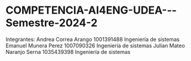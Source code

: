 # COMPETENCIA-AI4ENG-UDEA---Semestre-2024-2

Integrantes:
Andrea Correa Arango  1001391488  Ingeniería de sistemas
Emanuel Munera Perez  1007090326  Ingeniería de sistemas
Julian Mateo Naranjo Serna  1035439398  Ingeniería de sistemas
